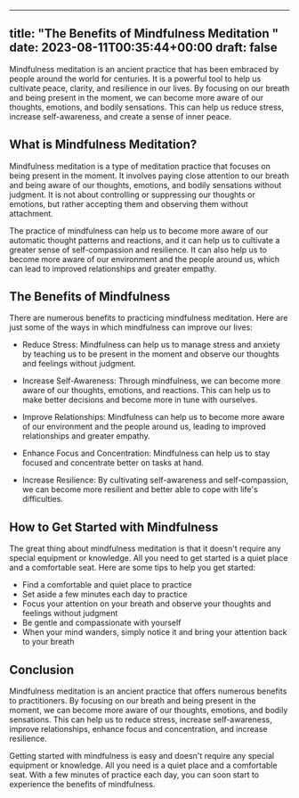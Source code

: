 
---
title: "The Benefits of Mindfulness Meditation "
date: 2023-08-11T00:35:44+00:00
draft: false
---

Mindfulness meditation is an ancient practice that has been embraced by people around the world for centuries. It is a powerful tool to help us cultivate peace, clarity, and resilience in our lives. By focusing on our breath and being present in the moment, we can become more aware of our thoughts, emotions, and bodily sensations. This can help us reduce stress, increase self-awareness, and create a sense of inner peace.

## What is Mindfulness Meditation?

Mindfulness meditation is a type of meditation practice that focuses on being present in the moment. It involves paying close attention to our breath and being aware of our thoughts, emotions, and bodily sensations without judgment. It is not about controlling or suppressing our thoughts or emotions, but rather accepting them and observing them without attachment.

The practice of mindfulness can help us to become more aware of our automatic thought patterns and reactions, and it can help us to cultivate a greater sense of self-compassion and resilience. It can also help us to become more aware of our environment and the people around us, which can lead to improved relationships and greater empathy.

## The Benefits of Mindfulness

There are numerous benefits to practicing mindfulness meditation. Here are just some of the ways in which mindfulness can improve our lives:

- Reduce Stress: Mindfulness can help us to manage stress and anxiety by teaching us to be present in the moment and observe our thoughts and feelings without judgment.

- Increase Self-Awareness: Through mindfulness, we can become more aware of our thoughts, emotions, and reactions. This can help us to make better decisions and become more in tune with ourselves.

- Improve Relationships: Mindfulness can help us to become more aware of our environment and the people around us, leading to improved relationships and greater empathy.

- Enhance Focus and Concentration: Mindfulness can help us to stay focused and concentrate better on tasks at hand.

- Increase Resilience: By cultivating self-awareness and self-compassion, we can become more resilient and better able to cope with life's difficulties.

## How to Get Started with Mindfulness

The great thing about mindfulness meditation is that it doesn't require any special equipment or knowledge. All you need to get started is a quiet place and a comfortable seat. Here are some tips to help you get started:

- Find a comfortable and quiet place to practice
- Set aside a few minutes each day to practice
- Focus your attention on your breath and observe your thoughts and feelings without judgment
- Be gentle and compassionate with yourself
- When your mind wanders, simply notice it and bring your attention back to your breath

## Conclusion

Mindfulness meditation is an ancient practice that offers numerous benefits to practitioners. By focusing on our breath and being present in the moment, we can become more aware of our thoughts, emotions, and bodily sensations. This can help us to reduce stress, increase self-awareness, improve relationships, enhance focus and concentration, and increase resilience. 

Getting started with mindfulness is easy and doesn't require any special equipment or knowledge. All you need is a quiet place and a comfortable seat. With a few minutes of practice each day, you can soon start to experience the benefits of mindfulness.